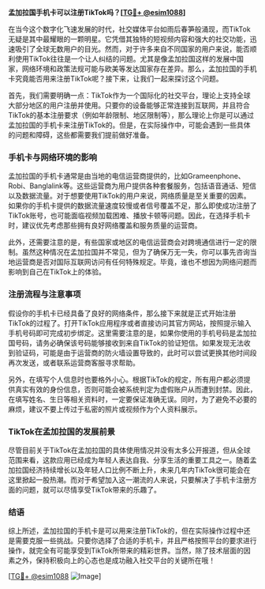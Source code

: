 **孟加拉国手机卡可以注册TikTok吗？[[TG💪+ @esim1088](https://t.me/s/esim1088)]**

在当今这个数字化飞速发展的时代，社交媒体平台如雨后春笋般涌现，而TikTok无疑是其中最耀眼的一颗明星。它凭借其独特的短视频内容和强大的社交功能，迅速吸引了全球无数用户的目光。然而，对于许多来自不同国家的用户来说，能否顺利使用TikTok往往是一个让人纠结的问题。尤其是像孟加拉国这样的发展中国家，网络环境和政策法规可能与欧美等发达国家存在差异。那么，孟加拉国的手机卡究竟能否用来注册TikTok呢？接下来，让我们一起来探讨这个问题。

首先，我们需要明确一点：TikTok作为一个国际化的社交平台，理论上支持全球大部分地区的用户注册并使用。只要你的设备能够正常连接到互联网，并且符合TikTok的基本注册要求（例如年龄限制、地区限制等），那么理论上你是可以通过孟加拉国的手机卡来注册TikTok的。但是，在实际操作中，可能会遇到一些具体的问题和障碍，这些都需要我们提前做好准备。

### 手机卡与网络环境的影响

孟加拉国的手机卡通常是由当地的电信运营商提供的，比如Grameenphone、Robi、Banglalink等。这些运营商为用户提供各种套餐服务，包括语音通话、短信以及数据流量。对于想要使用TikTok的用户来说，网络质量是至关重要的因素。如果你的手机卡提供的数据流量速度较慢或者信号覆盖不足，那么即使成功注册了TikTok账号，也可能面临视频加载困难、播放卡顿等问题。因此，在选择手机卡时，建议优先考虑那些拥有良好网络覆盖和服务质量的运营商。

此外，还需要注意的是，有些国家或地区的电信运营商会对跨境通信进行一定的限制。虽然这种情况在孟加拉国并不常见，但为了确保万无一失，你可以事先咨询当地运营商是否对国际互联网访问有任何特殊规定。毕竟，谁也不想因为网络问题而影响到自己在TikTok上的体验。

### 注册流程与注意事项

假设你的手机卡已经具备了良好的网络条件，那么接下来就是正式开始注册TikTok的过程了。打开TikTok应用程序或者直接访问其官方网站，按照提示输入手机号码即可完成初步绑定。这里需要注意的是，如果你使用的手机号码是孟加拉国号码，请务必确保该号码能够接收到来自TikTok的验证短信。如果发现无法收到验证码，可能是由于运营商的防火墙设置导致的，此时可以尝试更换其他时间段再次发送，或者联系运营商客服寻求帮助。

另外，在填写个人信息时也要格外小心。根据TikTok的规定，所有用户都必须提供真实有效的身份信息，否则可能会被系统判定为虚假账户从而遭到封禁。因此，在填写姓名、生日等相关资料时，一定要保证准确无误。同时，为了避免不必要的麻烦，建议不要上传过于私密的照片或视频作为个人资料展示。

### TikTok在孟加拉国的发展前景

尽管目前关于TikTok在孟加拉国的具体使用情况并没有太多公开报道，但从全球范围来看，这款应用已经成为年轻人表达自我、分享生活的重要工具之一。随着孟加拉国经济持续增长以及年轻人口比例不断上升，未来几年内TikTok很可能会在这里掀起一股热潮。而对于希望加入这一潮流的人来说，只要解决了手机卡注册方面的问题，就可以尽情享受TikTok带来的乐趣了。

### 结语

综上所述，孟加拉国的手机卡是可以用来注册TikTok的，但在实际操作过程中还是需要克服一些挑战。只要你选择了合适的手机卡，并且严格按照平台的要求进行操作，就完全有可能享受到TikTok所带来的精彩世界。当然，除了技术层面的因素之外，保持积极向上的心态也是成功融入社交平台的关键所在哦！

[[TG💪+ @esim1088](https://t.me/s/esim1088) ![Image](https://i.postimg.cc/4NQfJmqS/Snipaste-2025-05-13-00-14-12.png)]